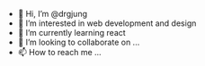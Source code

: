 - 👋 Hi, I’m @drgjung
- 👀 I’m interested in web development and design
- 🌱 I’m currently learning react
- 💞️ I’m looking to collaborate on ...
- 📫 How to reach me ...

<!---
drgjung/drgjung is a ✨ special ✨ repository because its `README.md` (this file) appears on your GitHub profile.
You can click the Preview link to take a look at your changes.
--->

